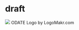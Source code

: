 # draft

![](https://avatars1.githubusercontent.com/u/25253130?s=200&v=4)
ODATE Logo by LogoMakr.com